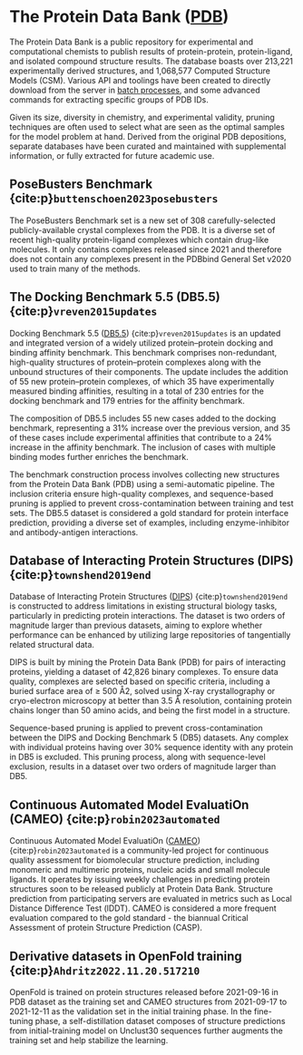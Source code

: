 # The Protein Data Bank ([PDB](https://www.rcsb.org/))
The Protein Data Bank is a public repository for experimental and computational chemists to publish results of protein-protein, protein-ligand, and isolated compound structure results. The database boasts over 213,221 experimentally derived structures, and 1,068,577 Computed Structure Models (CSM). Various API and toolings have been created to directly download from the server in [batch processes](https://www.rcsb.org/docs/programmatic-access/file-download-services), and some advanced commands for extracting specific groups of PDB IDs.

Given its size, diversity in chemistry, and experimental validity, pruning techniques are often used to select what are seen as the optimal samples for the model problem at hand. Derived from the original PDB depositions, separate databases have been curated and maintained with supplemental information, or fully extracted for future academic use.

## PoseBusters Benchmark {cite:p}`buttenschoen2023posebusters`
The PoseBusters Benchmark set is a new set of 308 carefully-selected publicly-available crystal complexes from the PDB. It is a diverse set of recent high-quality protein-ligand complexes which contain drug-like molecules. It only contains complexes released since 2021 and therefore does not contain any complexes present in the PDBbind General Set v2020 used to train many of the methods.

## The Docking Benchmark 5.5 (DB5.5) {cite:p}`vreven2015updates`
Docking Benchmark 5.5 ([DB5.5](https://zlab.umassmed.edu/benchmark/)) {cite:p}`vreven2015updates` is an updated and integrated version of a widely utilized protein–protein docking and binding affinity benchmark. This benchmark comprises non-redundant, high-quality structures of protein–protein complexes along with the unbound structures of their components. The update includes the addition of 55 new protein–protein complexes, of which 35 have experimentally measured binding affinities, resulting in a total of 230 entries for the docking benchmark and 179 entries for the affinity benchmark.

The composition of DB5.5 includes 55 new cases added to the docking benchmark, representing a 31% increase over the previous version, and 35 of these cases include experimental affinities that contribute to a 24% increase in the affinity benchmark. The inclusion of cases with multiple binding modes further enriches the benchmark.

The benchmark construction process involves collecting new structures from the Protein Data Bank (PDB) using a semi-automatic pipeline. The inclusion criteria ensure high-quality complexes, and sequence-based pruning is applied to prevent cross-contamination between training and test sets. The DB5.5 dataset is considered a gold standard for protein interface prediction, providing a diverse set of examples, including enzyme-inhibitor and antibody-antigen interactions.

## Database of Interacting Protein Structures (DIPS) {cite:p}`townshend2019end`
Database of Interacting Protein Structures ([DIPS](https://github.com/drorlab/DIPS)) {cite:p}`townshend2019end` is constructed to address limitations in existing structural biology tasks, particularly in predicting protein interactions. The dataset is two orders of magnitude larger than previous datasets, aiming to explore whether performance can be enhanced by utilizing large repositories of tangentially related structural data.

DIPS is built by mining the Protein Data Bank (PDB) for pairs of interacting proteins, yielding a dataset of 42,826 binary complexes. To ensure data quality, complexes are selected based on specific criteria, including a buried surface area of ≥ 500 Å2, solved using X-ray crystallography or cryo-electron microscopy at better than 3.5 Å resolution, containing protein chains longer than 50 amino acids, and being the first model in a structure.

Sequence-based pruning is applied to prevent cross-contamination between the DIPS and Docking Benchmark 5 (DB5) datasets. Any complex with individual proteins having over 30% sequence identity with any protein in DB5 is excluded. This pruning process, along with sequence-level exclusion, results in a dataset over two orders of magnitude larger than DB5.

## Continuous Automated Model EvaluatiOn (CAMEO) {cite:p}`robin2023automated`

Continuous Automated Model EvaluatiOn ([CAMEO](https://cameo3d.org/)) {cite:p}`robin2023automated` is a community-led project for continuous quality assessment for biomolecular structure prediction, including monomeric and multimeric proteins, nucleic acids and small molecule ligands. It operates by issuing weekly challenges in predicting protein structures soon to be released publicly at Protein Data Bank. Structure prediction from participating servers are evaluated in metrics such as Local Distance Difference Test (lDDT). CAMEO is considered a more frequent evaluation compared to the gold standard - the biannual Critical Assessment of protein Structure Prediction (CASP).

## Derivative datasets in OpenFold training {cite:p}`Ahdritz2022.11.20.517210`

OpenFold is trained on protein structures released before 2021-09-16 in PDB dataset as the training set and CAMEO structures from 2021-09-17 to 2021-12-11 as the validation set in the initial training phase. In the fine-tuning phase, a self-distillation dataset composes of structure predictions from initial-training model on Unclust30 sequences further augments the training set and help stabilize the learning.
